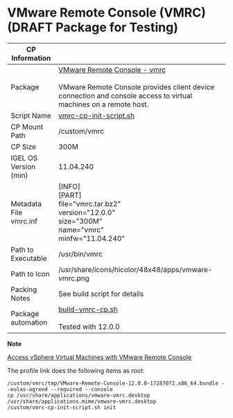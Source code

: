 # VMware Remote Console (VMRC) (DRAFT Package for Testing)

|  CP Information |            |
|------------------|------------|
| Package | [VMware Remote Console - vmrc](https://docs.vmware.com/en/VMware-Remote-Console/index.html) <br /><br /> VMware Remote Console provides client device connection and console access to virtual machines on a remote host. |
| Script Name | [vmrc-cp-init-script.sh](vmrc-cp-init-script.sh) |
| CP Mount Path | /custom/vmrc |
| CP Size | 300M |
| IGEL OS Version (min) | 11.04.240 |
| Metadata File <br /> vmrc.inf | [INFO] <br /> [PART] <br /> file="vmrc.tar.bz2" <br /> version="12.0.0" <br /> size="300M" <br /> name="vmrc" <br /> minfw="11.04.240" |
| Path to Executable | /usr/bin/vmrc |
| Path to Icon | /usr/share/icons/hicolor/48x48/apps/vmware-vmrc.png |
| Packing Notes | See build script for details |
| Package automation | [build-vmrc-cp.sh](build-vmrc-cp.sh) <br /><br /> Tested with 12.0.0 |

**Note**

[Access vSphere Virtual Machines with VMware Remote Console](https://docs.vmware.com/en/VMware-Remote-Console/12.0/com.vmware.vmrc.vsphere.doc/GUID-703AA27D-1AF3-4067-BE5E-99C3D0032F38.html)

The profile link does the following items as root:

```
/custom/vmrc/tmp/VMware-Remote-Console-12.0.0-17287072.x86_64.bundle --eulas-agreed --required --console
cp /usr/share/applications/vmware-vmrc.desktop /usr/share/applications.mime/vmware-vmrc.desktop
/custom/vmrc-cp-init-script.sh init
  ```
